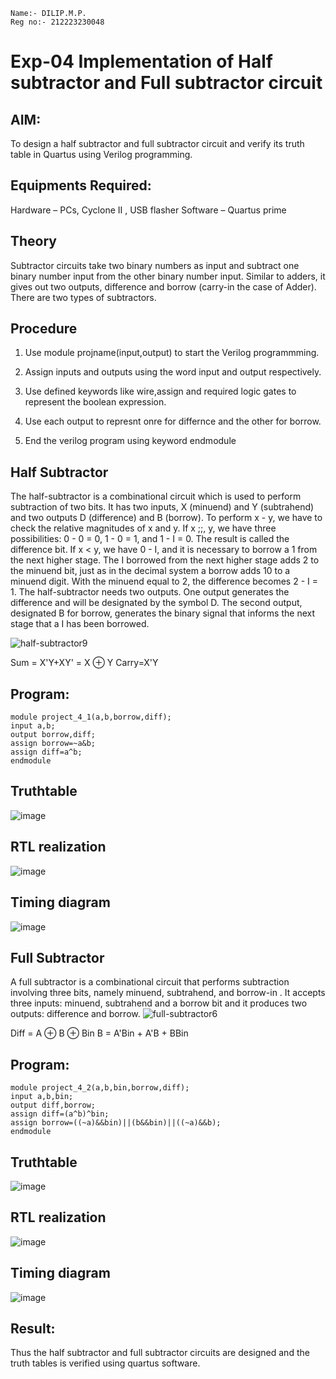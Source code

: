 ```
Name:- DILIP.M.P.
Reg no:- 212223230048
```
# Exp-04 Implementation of Half subtractor and Full subtractor circuit
## AIM:
To design a half subtractor and full subtractor circuit and verify its truth table in Quartus using Verilog programming.

## Equipments Required:
   Hardware – PCs, Cyclone II , USB flasher
   Software – Quartus prime
   
## Theory
Subtractor circuits take two binary numbers as input and subtract one binary number input from the other binary number input. Similar to adders, it gives out two outputs, difference and borrow (carry-in the case of Adder). There are two types of subtractors.

## Procedure

1.  Use module projname(input,output) to start the Verilog programmming.

2.  Assign inputs and outputs using the word input and output respectively.

3.  Use defined keywords like wire,assign and required logic gates to represent the boolean expression.

4.  Use each output to represnt onre for differnce and the other for borrow.

5.  End the verilog program using keyword endmodule

## Half Subtractor
The half-subtractor is a combinational circuit which is used to perform subtraction of two bits.
It has two inputs, X (minuend) and Y (subtrahend) and two outputs D (difference) and B (borrow). 
To perform x - y, we have to check the relative magnitudes of x and y. If x ;;, y, we have three possibilities: 0 - 0 = 0, 1 - 0 = 1, and 1 - I = 0. 
The result is called the difference bit. If x < y, we have 0 - I, and it is necessary to borrow a 1 from the next higher stage. 
The I borrowed from the next higher stage adds 2 to the minuend bit, just as in the decimal system a borrow adds 10 to a minuend digit. With the minuend equal to 2, the difference becomes 2 - I = 1. 
The half-subtractor needs two outputs. One output generates the difference and will be designated by the symbol D. 
The second output, designated B for borrow, generates the binary signal that informs the next stage that a I has been borrowed.

![half-subtractor9](https://user-images.githubusercontent.com/36288975/166112538-58c3bc7c-ee5d-4e6a-ac8d-8e8328efe27a.png)


Sum = X'Y+XY' = X ⊕ Y
Carry=X'Y

## Program:
```
module project_4_1(a,b,borrow,diff);
input a,b;
output borrow,diff;
assign borrow=~a&b;
assign diff=a^b;
endmodule
```

## Truthtable
![image](https://github.com/DilipDofy/Experiment--03-Half-Subtractor-and-Full-subtractor/assets/147223497/5c4e7a65-ce92-4ab9-813b-fca0e5803526)


##  RTL realization
![image](https://github.com/DilipDofy/Experiment--03-Half-Subtractor-and-Full-subtractor/assets/147223497/b00290e4-f7de-41b6-a83b-222d5849a0b8)


## Timing diagram 
![image](https://github.com/DilipDofy/Experiment--03-Half-Subtractor-and-Full-subtractor/assets/147223497/54150985-c4d4-4635-ad0a-4d980c20bde2)



## Full Subtractor
A full subtractor is a combinational circuit that performs subtraction involving three bits, namely minuend, subtrahend, and borrow-in . 
It accepts three inputs: minuend, subtrahend and a borrow bit and it produces two outputs: difference and borrow. 
![full-subtractor6](https://user-images.githubusercontent.com/36288975/166112541-24c68359-3de8-4674-ae22-8272ffc385ed.png)


Diff = A ⊕ B ⊕ Bin B = A'Bin + A'B + BBin

## Program:
```
module project_4_2(a,b,bin,borrow,diff);
input a,b,bin;
output diff,borrow;
assign diff=(a^b)^bin;
assign borrow=((~a)&&bin)||(b&&bin)||((~a)&&b);
endmodule
```

## Truthtable
![image](https://github.com/DilipDofy/Experiment--03-Half-Subtractor-and-Full-subtractor/assets/147223497/29358a9c-0b6c-4009-a96a-78a4e753b306)


##  RTL realization
![image](https://github.com/DilipDofy/Experiment--03-Half-Subtractor-and-Full-subtractor/assets/147223497/3674bf3c-3db2-45ba-8864-59f27f21a055)


## Timing diagram 
![image](https://github.com/Raji1009/Experiment--03-Half-Subtractor-and-Full-subtractor/assets/89059861/ff8c311c-e9a9-4a62-9c73-389476e10b08)

## Result:
Thus the half subtractor and full subtractor circuits are designed and the truth tables is verified using quartus software.
